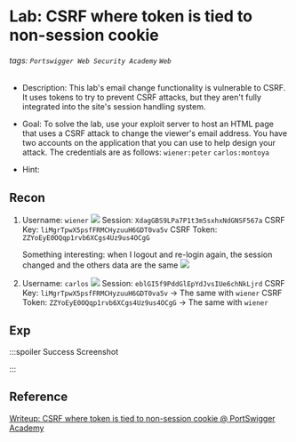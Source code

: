 # Lab: CSRF where token is tied to non-session cookie
###### tags: `Portswigger Web Security Academy` `Web`
* Description: This lab's email change functionality is vulnerable to CSRF. It uses tokens to try to prevent CSRF attacks, but they aren't fully integrated into the site's session handling system.
* Goal:  To solve the lab, use your exploit server to host an HTML page that uses a CSRF attack to change the viewer's email address.
You have two accounts on the application that you can use to help design your attack. The credentials are as follows:
`wiener:peter`
`carlos:montoya`

* Hint:


## Recon
1. Username: `wiener`
![](https://i.imgur.com/LjQXczA.png)
Session: `XdagGBS9LPa7P1t3m5sxhxNdGNSF567a`
CSRF Key: `liMgrTpwX5psfFRMCHyzuuH6GDT0va5v`
CSRF Token: `ZZYoEyE0OQqp1rvb6XCgs4Uz9us4OCgG`

    Something interesting: when I logout and re-login again, the session changed and the others data are the same
    ![](https://i.imgur.com/npYekP9.png)


2. Username: `carlos`
![](https://i.imgur.com/yxtgtEh.png)
Session: `eblGI5f9PddGlEpYdJvsIUe6chNkLjrd`
CSRF Key: `liMgrTpwX5psfFRMCHyzuuH6GDT0va5v` $\to$ The same with `wiener`
CSRF Token: `ZZYoEyE0OQqp1rvb6XCgs4Uz9us4OCgG` $\to$ The same with `wiener`


## Exp
:::spoiler Success Screenshot

:::

## Reference
[Writeup: CSRF where token is tied to non-session cookie @ PortSwigger Academy](https://medium.com/@frank.leitner/writeup-csrf-where-token-is-tied-to-non-session-cookie-portswigger-academy-60fb8062363b)